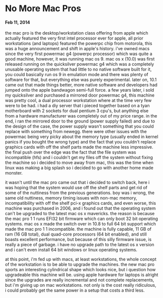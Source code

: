 # No More Mac Pros

#### Feb 11, 2014

the mac pro is the desktop/workstation class offering from apple which actually featured
the very first intel processor ever for apple, all prior workstations (and laptops)
featured the powerpc chip from motorola, this was a huge announcement and shift
in apple's history.  i've owned macs since the very first powermac g4 (powerpc
processor) which was quite a good machine, however, it was running mac os 9.
mac os x (10.0) was first released running on the quicksilver powermac g4
which was a completely unusable operating system that had little to no
native software built for it, you could basically run os 9 in emulation mode and there
was plenty of software for that, but everything else was purely experimental.  later on,
10.1 came out that made things better, more native software and developers had jumped
onto the apple bandwagon semi-full force.  a few years later, i sold my quicksilver
and purchased a mirrored door powermac g4, this machine was pretty cool, a dual
processor workstation where at the time very few were to be had.  i had a diy server
that i pieced together based on a tyan motherboard with 2 sockets for dual pentium 3
cpu's, but anything else from a hardware manufacturer was completely out of my price
range.  in the end, i ran the mirrored door to the ground (power supply failed) and
due to the design of the case, the power supply wasn't something that you could replace
with something from newegg.  there were other issues with the powermac being very picky
about the memory type (usually ended in kernel panics if you bought the wrong type)
and the fact that you couldn't replace graphics cards with off the shelf parts made
the machine less impressive.  the final push over the edge was the fact that the
file system was incompatible (hfs) and i couldn't get my files off the system
without fixing the machine so i decided to move away from mac, this was the time
when linux was making a big splash so i decided to go with another home made monster.

it wasn't until the mac pro came out that i decided to switch back, here i was
hoping that the system would use off the shelf parts and get rid of some of the
nuttiness from the previous generations.  boy was i wrong, the same old nuttiness,
memory timing issues with non-mac memory, incompatibility with off the shelf pci-x
graphics cards, and even worse, this machine was purchased in 2006, and i found
out that the operating system can't be upgraded to the latest mac os x mavericks.  the
reason is because the mac pro 1 1 runs EFI32 bit firmware which can only boot
32 bit operating systems.  mac os x made the switch over in 10.8 to full 64 bit
support which made the mac pro 1 1 incompatible.  the machine is fully capable,
11 GB of ram (16 GB total), dual quad-core processors (64 bit enabled), and still boasts
excellent performance, but because of this silly firmware issue, is really a
piece of garbage.  i have no upgrade path to the latest os x version and i can't
even install 64 bit windows or linux operating systems.

at this point, i'm fed up with macs, at least workstations, the whole concept
of the workstation is to be able to upgrade the machines.  the new mac pro
sports an interesting cylindrical shape which looks nice, but i question how
upgradeable this machine will be.  using apple hardware for laptops is alright
since the upgrades are really incremental and not complete replacements, but
i'm giving up on mac workstations.  not only is the cost really ridiculous, i
could probably get the same power in a setup that costs a third less.


